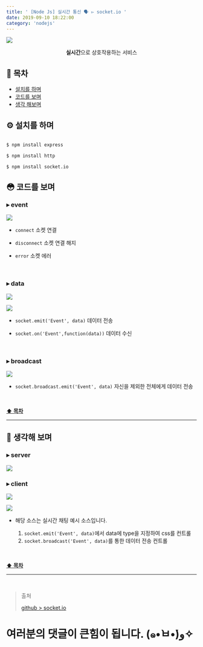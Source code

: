 ```yaml
---
title: ' [Node Js] 실시간 통신 🗣 ▻ socket.io '
date: 2019-09-10 18:22:00
category: 'nodejs'
---
```


![](./images/socket-io/logo.png)
  
<center><strong>실시간</strong>으로 상호작용하는 서비스</center>

## **💎 목차**
  * [설치를 하며](#️-설치를-하며)
  * [코드를 보며](#-코드를-보며)
  * [생각 해보며](#-생각해-보며)

## **⚙️ 설치를 하며**

```sh

$ npm install express

$ npm install http

$ npm install socket.io

```

## **😳 코드를 보며**

### ▸ event

![](./images/socket-io/1.png)
<br />

- `connect` 소켓 연결

- `disconnect` 소켓 연결 해지

- `error` 소켓 에러

<br />

### ▸ data

![](./images/socket-io/2.png)
<br />

![](./images/socket-io/3.png)
<br />

- `socket.emit('Event', data)` 데이터 전송

- `socket.on('Event',function(data))` 데이터 수신

<br />

### ▸ broadcast

![](./images/socket-io/4.png)
<br />

- `socket.broadcast.emit('Event', data)` 자신을 제외한 전체에게 데이터 전송

<br />

**[⬆ 목차](#-목차)**

---

## **🤔 생각해 보며**

### ▸ server

![](./images/socket-io/server.png)
<br />

### ▸ client

![](./images/socket-io/client.1.png)
<br />

![](./images/socket-io/client.2.png)
<br />

* 해당 소스는 실시간 채팅 예시 소스입니다.

  1. `socket.emit('Event', data)`에서 data에 type을 지정하여 css를 컨트롤
  2. `socket.broadcast('Event', data)`를 통한 데이터 전송 컨트롤

<br />

**[⬆ 목차](#-목차)**

---

<br />

> 출처
>
> <a href="https://github.com/bynodejs/socket.io" target="_blank">github > socket.io</a>

# 여러분의 댓글이 큰힘이 됩니다. (๑•̀ㅂ•́)و✧
